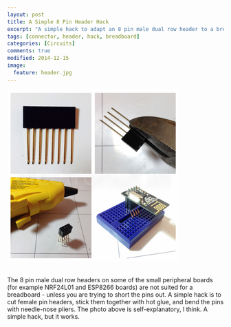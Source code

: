 ```yaml
---
layout: post
title: A Simple 8 Pin Header Hack
excerpt: "A simple hack to adapt an 8 pin male dual row header to a breadboard."
tags: [connector, header, hack, breadboard]
categories: [Circuits]
comments: true
modified: 2014-12-15
image:
  feature: header.jpg
---
```


![sensor data](/images/2014/12/8-pin-header-hack.jpg "8 Pin Header Hack")
<br />
<br />

The 8 pin male dual row headers on some of the small peripheral
boards (for example NRF24L01 and ESP8266 boards) are not suited for a
breadboard - unless you are trying to short the pins out. A simple
hack is to cut female pin headers, stick them together with hot glue,
and bend the pins with needle-nose pliers. The photo above is
self-explanatory, I think. A simple hack, but it works.


